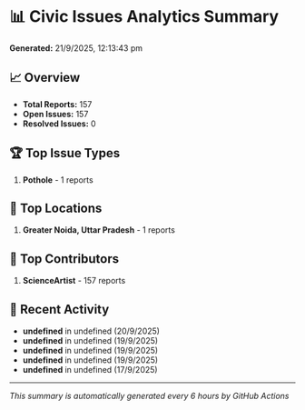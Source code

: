 # 📊 Civic Issues Analytics Summary

**Generated:** 21/9/2025, 12:13:43 pm

## 📈 Overview
- **Total Reports:** 157
- **Open Issues:** 157
- **Resolved Issues:** 0

## 🏆 Top Issue Types
1. **Pothole** - 1 reports

## 📍 Top Locations
1. **Greater Noida, Uttar Pradesh** - 1 reports

## 👥 Top Contributors
1. **ScienceArtist** - 157 reports

## 📅 Recent Activity
- **undefined** in undefined (20/9/2025)
- **undefined** in undefined (19/9/2025)
- **undefined** in undefined (19/9/2025)
- **undefined** in undefined (19/9/2025)
- **undefined** in undefined (17/9/2025)

---
*This summary is automatically generated every 6 hours by GitHub Actions*
